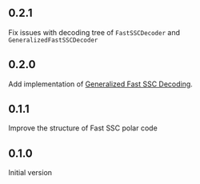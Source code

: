 ## 0.2.1

Fix issues with decoding tree of `FastSSCDecoder` and `GeneralizedFastSSCDecoder`

## 0.2.0

Add implementation of [Generalized Fast SSC Decoding](https://arxiv.org/pdf/1804.09508.pdf).

## 0.1.1

Improve the structure of Fast SSC polar code

## 0.1.0

Initial version
